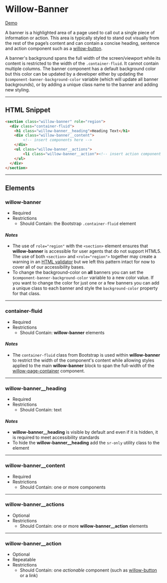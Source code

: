 # **Willow-Banner**

[Demo](http://codepen.io/team/UnumUX/pen/YZNzQM)

A banner is a highlighted area of a page used to call out a single piece of information or action. This area is typically styled to stand out visually from the rest of the page’s content and can contain a concise heading, sentence and action component such as a [willow-button](../button).

A banner's background spans the full width of the screen/viewport while its content is restricted to the width of the `.container-fluid`. It cannot contain multiple columns. The banner component has a default background color but this color can be updated by a developer either by updating the `$component-banner-background-color` variable (which will update all banner backgrounds), or by adding a unique class name to the banner and adding new styling.

---

## HTML Snippet

```html
<section class="willow-banner" role="region">
  <div class="container-fluid">
    <h1 class="willow-banner__heading">Heading Text</h1>
    <div class="willow-banner__content">
        <!-- insert components here -->
    </div>
    <ul class="willow-banner__actions">
        <li class="willow-banner__action"><!-- insert action component here --></li>
    </ul>
  </div>
</section>
```

---

## Elements

### willow-banner

* Required
* Restrictions
  * Should Contain: the Bootstrap `.container-fluid` element

#### _Notes_

* The use of `role="region"` with the `<section>` element ensures that **willow-banner** is accessible for user agents that do not support HTML5. The use of both `<section>` and `<role="region">` together may create a warning in an [HTML validator](https://validator.w3.org/) but we left this pattern intact for now to cover all of our accessibility bases.
* To change the background-color on **all** banners you can set the `$component-banner-background-color` variable to a new color value. If you want to change the color for just one or a few banners you can add a unique class to each banner and style the `background-color` property for that class.

---

### container-fluid

* Required
* Restrictions
  * Should Contain: **willow-banner** elements

#### _Notes_

* The `container-fluid` class from Bootstrap is used within **willow-banner** to restrict the width of the component's content while allowing styles applied to the main **willow-banner** block to span the full-width of the [willow-page-container](../page-container) component.

---

### willow-banner\_\_heading

* Required
* Restrictions
  * Should Contain: text

#### _Notes_

* **willow-banner\_\_heading** is visible by default and even if it is hidden, it is required to meet accessibility standards
* To hide the **willow-banner\_\_heading** add the `sr-only` utility class to the element

---

### willow-banner\_\_content

* Required
* Restrictions
  * Should Contain: one or more components

---

### willow-banner\_\_actions

* Optional
* Restrictions
  * Should Contain: one or more **willow-banner\_\_action** elements

---

### willow-banner\_\_action

* Optional
* Repeatable
* Restrictions
  * Should Contain: one _actionable_ component (such as [willow-button](../button) or a link)
